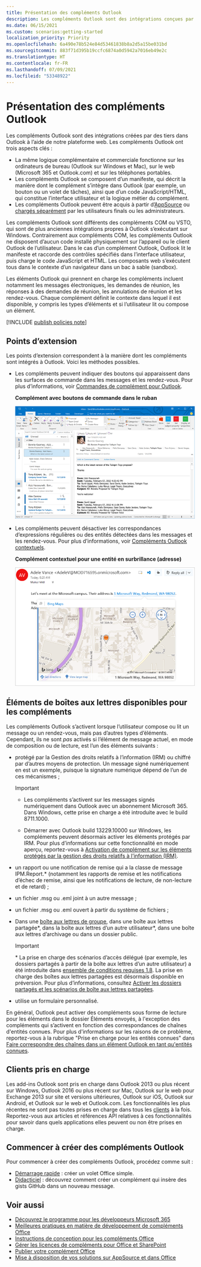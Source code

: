 ```yaml
---
title: Présentation des compléments Outlook
description: Les compléments Outlook sont des intégrations conçues par des tiers dans Outlook à l’aide de notre plate-forme web.
ms.date: 06/15/2021
ms.custom: scenarios:getting-started
localization_priority: Priority
ms.openlocfilehash: 6a490e78b524e84d53461838b8a2d5a15be031bd
ms.sourcegitcommit: 883f71d395b19ccfc6874a0d5942a7016eb49e2c
ms.translationtype: HT
ms.contentlocale: fr-FR
ms.lasthandoff: 07/09/2021
ms.locfileid: "53348922"
---
```

# <a name="outlook-add-ins-overview"></a>Présentation des compléments Outlook

Les compléments Outlook sont des intégrations créées par des tiers dans Outlook à l’aide de notre plateforme web. Les compléments Outlook ont trois aspects clés :

- La même logique complémentaire et commerciale fonctionne sur les ordinateurs de bureau (Outlook sur Windows et Mac), sur le web (Microsoft 365 et Outlook.com) et sur les téléphones portables.
- Les compléments Outlook se composent d’un manifeste, qui décrit la manière dont le complément s’intègre dans Outlook (par exemple, un bouton ou un volet de tâches), ainsi que d’un code JavaScript/HTML, qui constitue l’interface utilisateur et la logique métier du complément.
- Les compléments Outlook peuvent être acquis à partir d’[AppSource](https://appsource.microsoft.com) ou [chargés séparément](sideload-outlook-add-ins-for-testing.md) par les utilisateurs finals ou les administrateurs.

Les compléments Outlook sont différents des compléments COM ou VSTO, qui sont de plus anciennes intégrations propres à Outlook s’exécutant sur Windows. Contrairement aux compléments COM, les compléments Outlook ne disposent d’aucun code installé physiquement sur l’appareil ou le client Outlook de l’utilisateur. Dans le cas d’un complément Outlook, Outlook lit le manifeste et raccorde des contrôles spécifiés dans l’interface utilisateur, puis charge le code JavaScript et HTML. Les composants web s’exécutent tous dans le contexte d’un navigateur dans un bac à sable (sandbox).

Les éléments Outlook qui prennent en charge les compléments incluent notamment les messages électroniques, les demandes de réunion, les réponses à des demandes de réunion, les annulations de réunion et les rendez-vous. Chaque complément définit le contexte dans lequel il est disponible, y compris les types d’éléments et si l’utilisateur lit ou compose un élément.

[!INCLUDE [publish policies note](../includes/note-publish-policies.md)]

## <a name="extension-points"></a>Points d’extension

Les points d’extension correspondent à la manière dont les compléments sont intégrés à Outlook. Voici les méthodes possibles.

- Les compléments peuvent indiquer des boutons qui apparaissent dans les surfaces de commande dans les messages et les rendez-vous. Pour plus d’informations, voir [Commandes de complément pour Outlook](add-in-commands-for-outlook.md).

    **Complément avec boutons de commande dans le ruban**

    ![Complément de commande Forme sans interface utilisateur.](../images/uiless-command-shape.png)

- Les compléments peuvent désactiver les correspondances d’expressions régulières ou des entités détectées dans les messages et les rendez-vous. Pour plus d’informations, voir [Compléments Outlook contextuels](contextual-outlook-add-ins.md).

    **Complément contextuel pour une entité en surbrillance (adresse)**

    ![Montre une application contextuelle dans une carte.](../images/outlook-detected-entity-card.png)

## <a name="mailbox-items-available-to-add-ins"></a>Éléments de boîtes aux lettres disponibles pour les compléments

Les compléments Outlook s’activent lorsque l’utilisateur compose ou lit un message ou un rendez-vous, mais pas d’autres types d’éléments. Cependant, ils ne sont *pas* activés si l’élément de message actuel, en mode de composition ou de lecture, est l’un des éléments suivants :

- protégé par la Gestion des droits relatifs à l’information (IRM) ou chiffré par d’autres moyens de protection. Un message signé numériquement en est un exemple, puisque la signature numérique dépend de l’un de ces mécanismes ;

  > [!IMPORTANT]
  >
  > - Les compléments s’activent sur les messages signés numériquement dans Outlook avec un abonnement Microsoft 365. Dans Windows, cette prise en charge a été introduite avec le build 8711.1000.
  >
  > - Démarrer avec Outlook build 13229.10000 sur Windows, les compléments peuvent désormais activer les éléments protégés par IRM. Pour plus d’informations sur cette fonctionnalité en mode aperçu, reportez-vous à [Activation de complément sur les éléments protégés par la gestion des droits relatifs à l’information (IRM)](../reference/objectmodel/preview-requirement-set/outlook-requirement-set-preview.md#add-in-activation-on-items-protected-by-information-rights-management-irm).

- un rapport ou une notification de remise qui a la classe de message IPM.Report.* (notamment les rapports de remise et les notifications d’échec de remise, ainsi que les notifications de lecture, de non-lecture et de retard) ;

- un fichier .msg ou .eml joint à un autre message ;

- un fichier .msg ou .eml ouvert à partir du système de fichiers ;

- Dans une [boîte aux lettres de groupe](/microsoft-365/admin/create-groups/compare-groups?view=o365-worldwide&preserve-view=true#shared-mailboxes), dans une boîte aux lettres partagée\*, dans la boîte aux lettres d’un autre utilisateur\*, dans une boîte aux lettres d’archivage ou dans un dossier public.

  > [!IMPORTANT]
  > \* La prise en charge des scénarios d’accès délégué (par exemple, les dossiers partagés à partir de la boîte aux lettres d’un autre utilisateur) a été introduite dans [ensemble de conditions requises 1.8](../reference/objectmodel/requirement-set-1.8/outlook-requirement-set-1.8.md). La prise en charge des boîtes aux lettres partagées est désormais disponible en préversion. Pour plus d’informations, consultez [Activer les dossiers partagés et les scénarios de boîte aux lettres partagées](delegate-access.md).

- utilise un formulaire personnalisé.

En général, Outlook peut activer des compléments sous forme de lecture pour les éléments dans le dossier Éléments envoyés, à l'exception des compléments qui s’activent en fonction des correspondances de chaînes d'entités connues. Pour plus d'informations sur les raisons de ce problème, reportez-vous à la rubrique "Prise en charge pour les entités connues" dans [Faire correspondre des chaînes dans un élément Outlook en tant qu'entités connues](match-strings-in-an-item-as-well-known-entities.md).

## <a name="supported-clients"></a>Clients pris en charge

Les add-ins Outlook sont pris en charge dans Outlook 2013 ou plus récent sur Windows, Outlook 2016 ou plus récent sur Mac, Outlook sur le web pour Exchange 2013 sur site et versions ultérieures, Outlook sur iOS, Outlook sur Android, et Outlook sur le web et Outlook.com. Les fonctionnalités les plus récentes ne sont pas toutes prises en charge dans tous les [clients](../reference/requirement-sets/outlook-api-requirement-sets.md#requirement-sets-supported-by-exchange-servers-and-outlook-clients) à la fois. Reportez-vous aux articles et références API relatives à ces fonctionnalités pour savoir dans quels applications elles peuvent ou non être prises en charge.

## <a name="get-started-building-outlook-add-ins"></a>Commencer à créer des compléments Outlook

Pour commencer à créer des compléments Outlook, procédez comme suit :

- [Démarrage rapide](../quickstarts/outlook-quickstart.md) : créer un volet Office simple.
- [Didacticiel](../tutorials/outlook-tutorial.md) : découvrez comment créer un complément qui insère des gists GitHub dans un nouveau message.

## <a name="see-also"></a>Voir aussi

- [Découvrez le programme pour les développeurs Microsoft 365](https://developer.microsoft.com/microsoft-365/dev-program)
- [Meilleures pratiques en matière de développement de compléments Office](../concepts/add-in-development-best-practices.md)
- [Instructions de conception pour les compléments Office](../design/add-in-design.md)
- [Gérer les licences de compléments pour Office et SharePoint](/office/dev/store/license-your-add-ins)
- [Publier votre complément Office](../publish/publish.md)
- [Mise à disposition de vos solutions sur AppSource et dans Office](/office/dev/store/submit-to-the-office-store)
